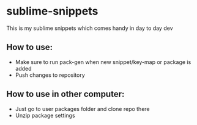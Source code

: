 # sublime-snippets
This is my sublime snippets which comes handy in day to day dev

## How to use:

* Make sure to run pack-gen when new snippet/key-map or package is added
* Push changes to repository

## How to use in other computer:

* Just go to user packages folder and clone repo there
* Unzip package settings